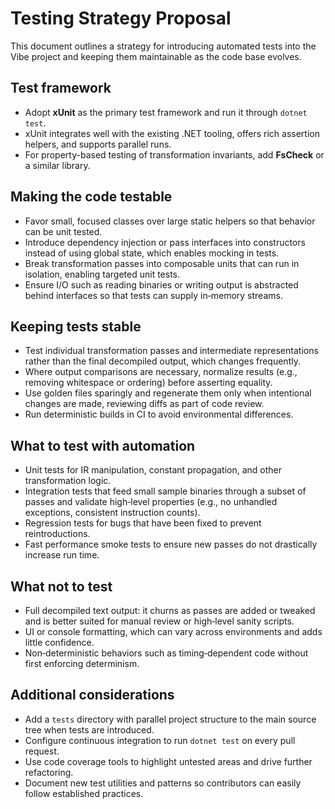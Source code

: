 # Testing Strategy Proposal

This document outlines a strategy for introducing automated tests into the Vibe project and keeping them maintainable as the code base evolves.

## Test framework
- Adopt **xUnit** as the primary test framework and run it through `dotnet test`.
- xUnit integrates well with the existing .NET tooling, offers rich assertion helpers, and supports parallel runs.
- For property-based testing of transformation invariants, add **FsCheck** or a similar library.

## Making the code testable
- Favor small, focused classes over large static helpers so that behavior can be unit tested.
- Introduce dependency injection or pass interfaces into constructors instead of using global state, which enables mocking in tests.
- Break transformation passes into composable units that can run in isolation, enabling targeted unit tests.
- Ensure I/O such as reading binaries or writing output is abstracted behind interfaces so that tests can supply in‑memory streams.

## Keeping tests stable
- Test individual transformation passes and intermediate representations rather than the final decompiled output, which changes frequently.
- Where output comparisons are necessary, normalize results (e.g., removing whitespace or ordering) before asserting equality.
- Use golden files sparingly and regenerate them only when intentional changes are made, reviewing diffs as part of code review.
- Run deterministic builds in CI to avoid environmental differences.

## What to test with automation
- Unit tests for IR manipulation, constant propagation, and other transformation logic.
- Integration tests that feed small sample binaries through a subset of passes and validate high‑level properties (e.g., no unhandled exceptions, consistent instruction counts).
- Regression tests for bugs that have been fixed to prevent reintroductions.
- Fast performance smoke tests to ensure new passes do not drastically increase run time.

## What not to test
- Full decompiled text output: it churns as passes are added or tweaked and is better suited for manual review or high‑level sanity scripts.
- UI or console formatting, which can vary across environments and adds little confidence.
- Non‑deterministic behaviors such as timing‑dependent code without first enforcing determinism.

## Additional considerations
- Add a `tests` directory with parallel project structure to the main source tree when tests are introduced.
- Configure continuous integration to run `dotnet test` on every pull request.
- Use code coverage tools to highlight untested areas and drive further refactoring.
- Document new test utilities and patterns so contributors can easily follow established practices.


